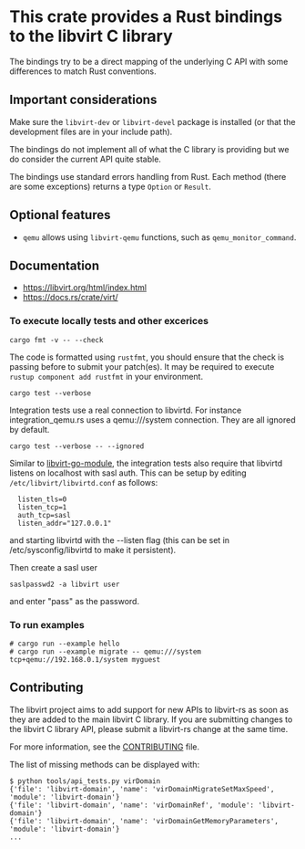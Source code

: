 # This crate provides a Rust bindings to the libvirt C library

The bindings try to be a direct mapping of the underlying C API
with some differences to match Rust conventions.

## Important considerations

Make sure the `libvirt-dev` or `libvirt-devel` package is installed
(or that the development files are in your include path).

The bindings do not implement all of what the C library is providing
but we do consider the current API quite stable.

The bindings use standard errors handling from Rust. Each method
(there are some exceptions) returns a type `Option` or `Result`.

## Optional features

* `qemu` allows using `libvirt-qemu` functions, such as `qemu_monitor_command`.

## Documentation

* https://libvirt.org/html/index.html
* https://docs.rs/crate/virt/

### To execute locally tests and other excerices

`cargo fmt -v -- --check`

The code is formatted using `rustfmt`, you should ensure that the
check is passing before to submit your patch(es). It may be required
to execute `rustup component add rustfmt` in your environment.

`cargo test --verbose`

Integration tests use a real connection to libvirtd. For instance
integration_qemu.rs uses a qemu:///system connection. They are all
ignored by default.

`cargo test --verbose -- --ignored`

Similar to
[libvirt-go-module](https://gitlab.com/libvirt/libvirt-go-module),
the integration tests also require that libvirtd listens on localhost
with sasl auth. This can be setup by editing
`/etc/libvirt/libvirtd.conf` as follows:

```
  listen_tls=0
  listen_tcp=1
  auth_tcp=sasl
  listen_addr="127.0.0.1"
```

and starting libvirtd with the --listen flag (this can
be set in /etc/sysconfig/libvirtd to make it persistent).

Then create a sasl user

`saslpasswd2 -a libvirt user`

and enter "pass" as the password.

### To run examples

```
# cargo run --example hello
# cargo run --example migrate -- qemu:///system tcp+qemu://192.168.0.1/system myguest

```

## Contributing

The libvirt project aims to add support for new APIs to libvirt-rs as
soon as they are added to the main libvirt C library. If you are
submitting changes to the libvirt C library API, please submit a
libvirt-rs change at the same time.

For more information, see the [CONTRIBUTING](CONTRIBUTING.md) file.

The list of missing methods can be displayed with:

```
$ python tools/api_tests.py virDomain
{'file': 'libvirt-domain', 'name': 'virDomainMigrateSetMaxSpeed', 'module': 'libvirt-domain'}
{'file': 'libvirt-domain', 'name': 'virDomainRef', 'module': 'libvirt-domain'}
{'file': 'libvirt-domain', 'name': 'virDomainGetMemoryParameters', 'module': 'libvirt-domain'}
...
```
